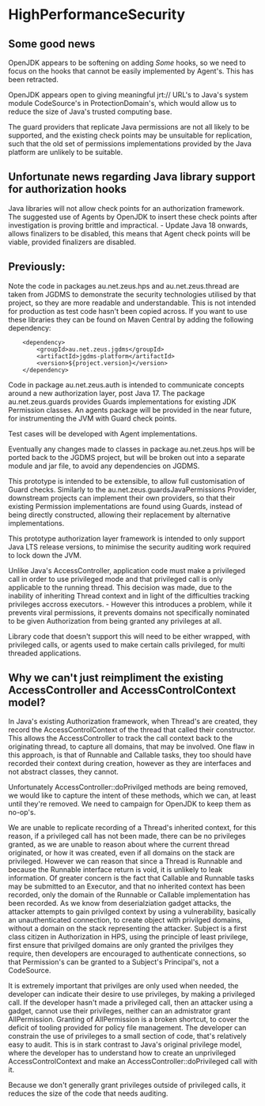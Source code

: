 # HighPerformanceSecurity
## Some good news

OpenJDK appears to be softening on adding *Some* hooks, so we need to focus on the hooks that cannot be easily implemented by Agent's.  This has been retracted.

OpenJDK appears open to giving meaningful jrt:// URL's to Java's system module CodeSource's in ProtectionDomain's, which would allow us to reduce the size of Java's trusted computing base.

The guard providers that replicate Java permissions are not all likely to be supported, and the existing check points may be unsuitable for replication, such that the old set of permissions implementations provided by the Java platform are unlikely to be suitable.

## Unfortunate news regarding Java library support for authorization hooks

Java libraries will not allow check points for an authorization framework.   The suggested use of Agents by OpenJDK to insert these check points after investigation is proving brittle and impractical.   - Update Java 18 onwards, allows finalizers to be disabled, this means that Agent check points will be viable, provided finalizers are disabled.

## Previously:

Note the code in packages au.net.zeus.hps and au.net.zeus.thread are taken from JGDMS to demonstrate the security technologies utilised by that project, so they are more readable and understandable.  This is not intended for production as test code hasn't been copied across.  If you want to use these libraries they can be found on Maven Central by adding the following dependency:

        <dependency>
            <groupId>au.net.zeus.jgdms</groupId>
            <artifactId>jgdms-platform</artifactId>
            <version>${project.version}</version>
        </dependency>

Code in package au.net.zeus.auth is intended to communicate concepts around a new authorization layer, post Java 17.  The package au.net.zeus.guards provides Guards implementations for existing JDK Permission classes.  An agents package will be provided in the near future, for instrumenting the JVM with Guard check points.

Test cases will be developed with Agent implementations.

Eventually any changes made to classes in package au.net.zeus.hps will be ported back to the JGDMS project, but will be broken out into a separate module and jar file, to avoid any dependencies on JGDMS.

This prototype is intended to be extensible, to allow full customisation of Guard checks.  Similarly to the au.net.zeus.guardsJavaPermissions Provider, downstream projects can implement their own providers, so that their existing Permission implementations are found using Guards, instead of being directly constructed, allowing their replacement by alternative implementations.

This prototype authorization layer framework is intended to only support Java LTS release versions, to minimise the security auditing work required to lock down the JVM.

Unlike Java's AccessController, application code must make a privileged call in order to use privileged mode and that privileged call is only applicable to the running thread.  This decision was made, due to the inability of inheriting Thread context and in light of the difficulties tracking privileges accross executors.  - However this introduces a problem, while it prevents viral permissions, it prevents domains not specifically nominated to be given Authorization from being granted any privileges at all.

Library code that doesn't support this will need to be either wrapped, with privileged calls, or agents used to make certain calls privileged, for multi threaded applications.

## Why we can't just reimpliment the existing AccessController and AccessControlContext model?

In Java's existing Authorization framework, when Thread's are created, they record the AccessControlContext of the thread that called their constructor.  This allows the AccessController to track the call context back to the originating thread, to capture all domains, that may be involved.  One flaw in this approach, is that of Runnable and Callable tasks, they too should have recorded their context during creation, however as they are interfaces and not abstract classes, they cannot.

Unfortunately AccessController::doPrivilged methods are being removed, we would like to capture the intent of these methods, which we can, at least until they're removed.   We need to campaign for OpenJDK to keep them as no-op's.

We are unable to replicate recording of a Thread's inherited context, for this reason, if a privileged call has not been made, there can be no privileges granted, as we are unable to reason about where the current thread originated, or how it was created, even if all domains on the stack are privileged.  However we can reason that since a Thread is Runnable and because the Runnable interface return is void, it is unlikely to leak information.  Of greater concern is the fact that Callable and Runnable tasks may be submitted to an Executor, and that no inherited context has been recorded, only the domain of the Runnable or Callable implementation has been recorded.  As we know from deserialziation gadget attacks, the attacker attempts to gain privilged context by using a vulnerability, basically an unauthenticated connection, to create object with privilged domains, without a domain on the stack representing the attacker.   Subject is a first class citizen in Authorization in HPS, using the principle of least privilege, first ensure that privilged domains are only granted the privilges they require, then developers are encouraged to authenticate connections, so that Permission's can be granted to a Subject's Principal's, not a CodeSource.

It is extremely important that privilges are only used when needed, the developer can indicate their desire to use privileges, by making a privileged call.  If the developer hasn't made a privileged call, then an attacker using a gadget, cannot use their privileges, neither can an admistrator grant AllPermission.  Granting of AllPermission is a broken shortcut, to cover the deficit of tooling provided for policy file management.  The developer can constrain the use of privileges to a small section of code, that's relatively easy to audit.  This is in stark contrast to Java's original privilege model, where the developer has to understand how to create an unprivileged AccessControlContext and make an AccessController::doPrivileged call with it.

Because we don't generally grant privileges outside of privileged calls, it reduces the size of the code that needs auditing.

